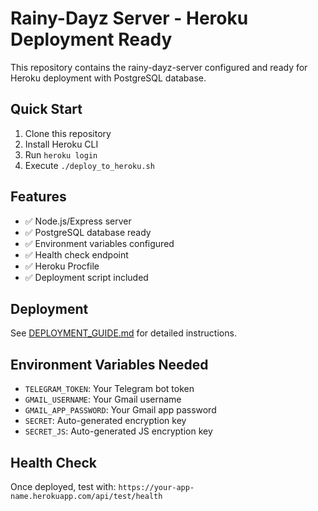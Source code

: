 # Rainy-Dayz Server - Heroku Deployment Ready

This repository contains the rainy-dayz-server configured and ready for Heroku deployment with PostgreSQL database.

## Quick Start

1. Clone this repository
2. Install Heroku CLI
3. Run `heroku login`
4. Execute `./deploy_to_heroku.sh`

## Features

- ✅ Node.js/Express server
- ✅ PostgreSQL database ready
- ✅ Environment variables configured
- ✅ Health check endpoint
- ✅ Heroku Procfile
- ✅ Deployment script included

## Deployment

See [DEPLOYMENT_GUIDE.md](DEPLOYMENT_GUIDE.md) for detailed instructions.

## Environment Variables Needed

- `TELEGRAM_TOKEN`: Your Telegram bot token
- `GMAIL_USERNAME`: Your Gmail username  
- `GMAIL_APP_PASSWORD`: Your Gmail app password
- `SECRET`: Auto-generated encryption key
- `SECRET_JS`: Auto-generated JS encryption key

## Health Check

Once deployed, test with: `https://your-app-name.herokuapp.com/api/test/health`
